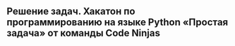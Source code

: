 ## Решение задач. Хакатон по программированию на языке Python «Простая задача» от команды Code Ninjas
